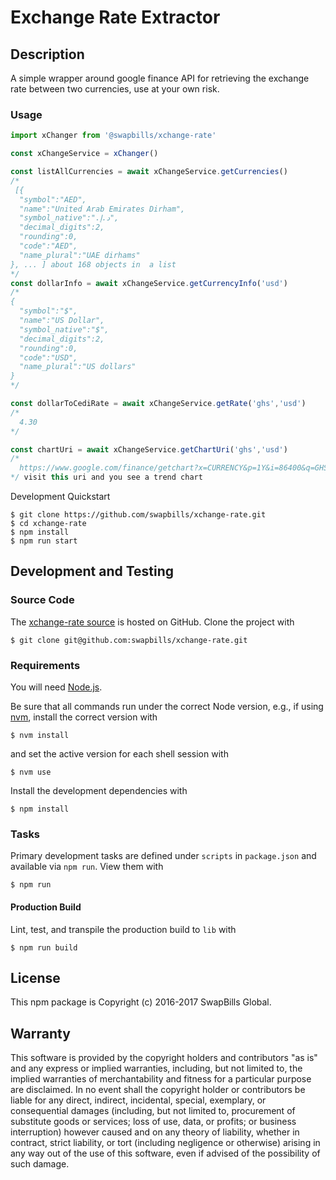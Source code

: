 # Exchange Rate Extractor

## Description

A simple wrapper around google finance API for retrieving the exchange rate between two currencies, use at your own risk.


### Usage

```js
import xChanger from '@swapbills/xchange-rate'

const xChangeService = xChanger()

const listAllCurrencies = await xChangeService.getCurrencies()
/*
 [{
  "symbol":"AED",
  "name":"United Arab Emirates Dirham",
  "symbol_native":"د.إ.‏",
  "decimal_digits":2,
  "rounding":0,
  "code":"AED",
  "name_plural":"UAE dirhams"
}, ... ] about 168 objects in  a list
*/
const dollarInfo = await xChangeService.getCurrencyInfo('usd')
/*
{
  "symbol":"$",
  "name":"US Dollar",
  "symbol_native":"$",
  "decimal_digits":2,
  "rounding":0,
  "code":"USD",
  "name_plural":"US dollars"
}
*/

const dollarToCediRate = await xChangeService.getRate('ghs','usd')
/*
  4.30
*/

const chartUri = await xChangeService.getChartUri('ghs','usd')
/*
  https://www.google.com/finance/getchart?x=CURRENCY&p=1Y&i=86400&q=GHSUSD
*/ visit this uri and you see a trend chart


```


Development Quickstart

```
$ git clone https://github.com/swapbills/xchange-rate.git
$ cd xchange-rate
$ npm install
$ npm run start
```

## Development and Testing

### Source Code

The [xchange-rate source] is hosted on GitHub.
Clone the project with

```
$ git clone git@github.com:swapbills/xchange-rate.git
```

[xchange-rate source]: https://github.com/swapbills/xchange-rate

### Requirements

You will need [Node.js].

Be sure that all commands run under the correct Node version, e.g.,
if using [nvm], install the correct version with

```
$ nvm install
```

and set the active version for each shell session with

```
$ nvm use
```

Install the development dependencies with

```
$ npm install
```

[Node.js]: https://nodejs.org/
[nvm]: https://github.com/creationix/nvm

### Tasks

Primary development tasks are defined under `scripts` in `package.json`
and available via `npm run`.
View them with

```
$ npm run
```

#### Production Build

Lint, test, and transpile the production build to `lib` with

```
$ npm run build
```


## License

This npm package is Copyright (c) 2016-2017 SwapBills Global.

## Warranty

This software is provided by the copyright holders and contributors "as is" and
any express or implied warranties, including, but not limited to, the implied
warranties of merchantability and fitness for a particular purpose are
disclaimed. In no event shall the copyright holder or contributors be liable for
any direct, indirect, incidental, special, exemplary, or consequential damages
(including, but not limited to, procurement of substitute goods or services;
loss of use, data, or profits; or business interruption) however caused and on
any theory of liability, whether in contract, strict liability, or tort
(including negligence or otherwise) arising in any way out of the use of this
software, even if advised of the possibility of such damage.
